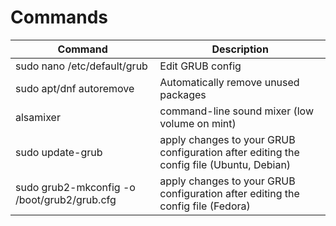# Commands

| Command                                     | Description                                                                             |
| ------------------------------------------- | --------------------------------------------------------------------------------------- |
| sudo nano /etc/default/grub                 | Edit GRUB config                                                                        |
| sudo apt/dnf autoremove                     | Automatically remove unused packages                                                    |
| alsamixer                                   | command-line sound mixer (low volume on mint)                                           |
| sudo update-grub                            | apply changes to your GRUB configuration after editing the config file (Ubuntu, Debian) |
| sudo grub2-mkconfig -o /boot/grub2/grub.cfg | apply changes to your GRUB configuration after editing the config file (Fedora)         |
